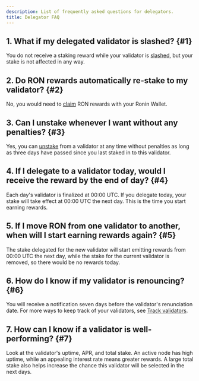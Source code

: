 ```yaml
---
description: List of frequently asked questions for delegators.
title: Delegator FAQ
---
```


## 1. What if my delegated validator is slashed? {#1}

You do not receive a staking reward while your validator is
[slashed](./../validators/slashing.mdx), but your stake is not
affected in any way.

## 2. Do RON rewards automatically re-stake to my validator? {#2}

No, you would need to [claim](./manage/claim-rewards.mdx) RON rewards with your Ronin Wallet.

## 3. Can I unstake whenever I want without any penalties? {#3}

Yes, you can [unstake](./manage/increase-withdraw-stake.mdx#withdraw-stake) from a validator at any time without penalties as long as three days have passed since you last staked in to this validator.

## 4. If I delegate to a validator today, would I receive the reward by the end of day? {#4}

Each day's validator is finalized at 00:00 UTC. If you delegate today, your stake will take effect at 00:00 UTC the next day. This is the time you start earning rewards.

## 5. If I move RON from one validator to another, when will I start earning rewards again? {#5}

The stake delegated for the new validator will start emitting rewards from 00:00 UTC the next day, while the stake for the current validator is removed, so there would be no rewards today.

## 6. How do I know if my validator is renouncing? {#6}

You will receive a notification seven days before the validator's renunciation date. For more ways to keep track of your validators, see [Track validators](./manage/track-validators.mdx).

## 7. How can I know if a validator is well-performing? {#7}

Look at the validator's uptime, APR, and total stake. An active node has high uptime, while an appealing interest rate means greater rewards. A large total stake also helps increase the chance this validator will be selected in the next days.
